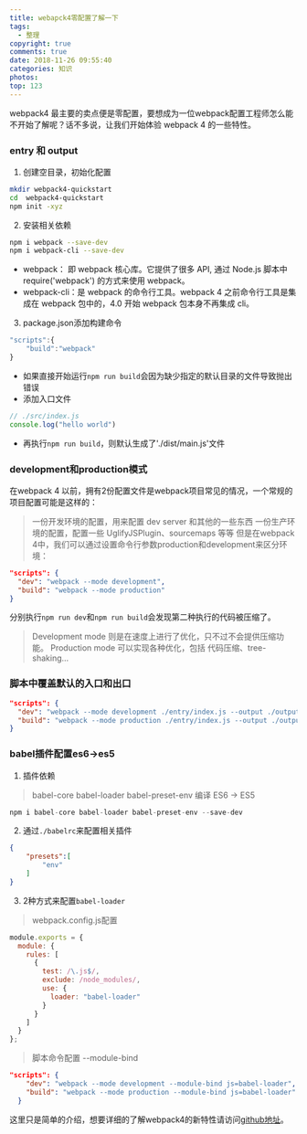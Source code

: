 ```yaml
---
title: webapck4零配置了解一下
tags:
  - 整理
copyright: true
comments: true
date: 2018-11-26 09:55:40
categories: 知识
photos:
top: 123
---
```


webpack4 最主要的卖点便是零配置，要想成为一位webpack配置工程师怎么能不开始了解呢？话不多说，让我们开始体验 webpack 4 的一些特性。

### entry 和 output
1. 创建空目录，初始化配置
```bash
mkdir webpack4-quickstart
cd  webpack4-quickstart
npm init -xyz
```

2. 安装相关依赖
```bash
npm i webpack --save-dev
npm i webpack-cli --save-dev
```

- webpack： 即 webpack 核心库。它提供了很多 API, 通过 Node.js 脚本中 require('webpack') 的方式来使用 webpack。
- webpack-cli：是 webpack 的命令行工具。webpack 4 之前命令行工具是集成在 webpack 包中的，4.0 开始 webpack 包本身不再集成 cli。

3. package.json添加构建命令
```javascript
"scripts":{
    "build":"webpack"
}

```
- 如果直接开始运行`npm run build`会因为缺少指定的默认目录的文件导致抛出错误
- 添加入口文件 
```javascript
// ./src/index.js
console.log("hello world")
```
- 再执行`npm run build`，则默认生成了'./dist/main.js'文件

### development和production模式
在webpack 4 以前，拥有2份配置文件是webpack项目常见的情况，一个常规的项目配置可能是这样的：

> 一份开发环境的配置，用来配置 dev server 和其他的一些东西
> 一份生产环境的配置，配置一些 UglifyJSPlugin、sourcemaps 等等
但是在webpack 4中，我们可以通过设置命令行参数production和development来区分环境：

```json
"scripts": {
  "dev": "webpack --mode development",
  "build": "webpack --mode production"
}
```

分别执行`npm run dev`和`npm run build`会发现第二种执行的代码被压缩了。

> Development mode 则是在速度上进行了优化，只不过不会提供压缩功能。
> Production mode 可以实现各种优化，包括 代码压缩、tree-shaking...

### 脚本中覆盖默认的入口和出口
```json
"scripts": {
  "dev": "webpack --mode development ./entry/index.js --output ./output/main.js",
  "build": "webpack --mode production ./entry/index.js --output ./output/main.js"
}
```

### babel插件配置es6->es5

1. 插件依赖
> babel-core
> babel-loader
> babel-preset-env 编译 ES6 -> ES5 
```javascript
npm i babel-core babel-loader babel-preset-env --save-dev
```

2. 通过`./babelrc`来配置相关插件
```json
{
    "presets":[
        "env"
    ]
}
```

3. 2种方式来配置`babel-loader`
> webpack.config.js配置
```javascript
module.exports = {
  module: {
    rules: [
      {
        test: /\.js$/,
        exclude: /node_modules/,
        use: {
          loader: "babel-loader"
        }
      }
    ]
  }
};
```
> 脚本命令配置 --module-bind
```json
"scripts": {
    "dev": "webpack --mode development --module-bind js=babel-loader",
    "build": "webpack --mode production --module-bind js=babel-loader"
  }
```

这里只是简单的介绍，想要详细的了解webpack4的新特性请访问[github地址](https://github.com/cosyer/webpack4)。